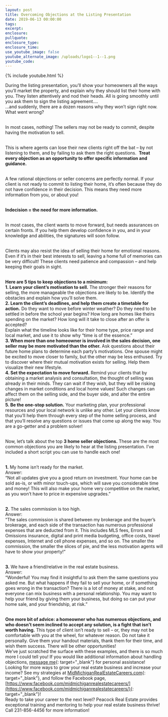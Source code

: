 ```yaml
---
layout: post
title: Overcoming Objections at the Listing Presentation
date: 2019-06-13 00:00:00
tags:
excerpt:
enclosure:
pullquote:
enclosure_type:
enclosure_time:
use_youtube_image: false
youtube_alternate_image: /uploads/logo1--1--1.png
youtube_code:
---
```


{% include youtube.html %}

During the listing presentation, you’ll show your homeowners all the ways you’ll market the property, and explain why they should list their home with you. They listen attentively and nod their heads. All is going smoothly until you ask them to sign the listing agreement….<br>…and suddenly, there are a dozen reasons why they won’t sign right now. What went wrong?

<br>In most cases, nothing\! The sellers may not be ready to commit, despite having the motivation to sell.

<br>This is where agents can lose their new clients right off the bat – by not listening to them, and by failing to ask them the right questions. &nbsp;**Treat every objection as an opportunity to offer specific information and guidance.**

<br>A few rational objections or seller concerns are perfectly normal. If your client is not ready to commit to listing their home, it’s often because they do not have confidence in their decision. This means they need more information from you, or about you\!

<br>**Indecision = the need for more information.**&nbsp;

<br>In most cases, the client wants to move forward, but needs assurances on certain fronts. If you help them develop confidence in you, and in your knowledge and abilities, the signatures will soon follow.

<br>Clients may also resist the idea of selling their home for emotional reasons. Even if it’s in their best interests to sell, leaving a home full of memories can be very difficult\! These clients need patience and compassion – and help keeping their goals in sight.

<br>**Here are 5 tips to keep objections to a minimum:**<br>**1\. Learn your client’s motivation to sell.** The stronger their reasons for selling, the more manageable the objections are likely to be. Identify the obstacles and explain how you’ll solve them.&nbsp;<br>**2\. Learn the client’s deadlines, and help them create a timetable for action.** Do they want to move before winter weather? Do they need to be settled in before the school year begins? How long are homes like theirs spending on the market? How long will it take to close after an offer is accepted?&nbsp;<br>Explain what the timeline looks like for their home type, price range and local market, and use it to show why “time is of the essence.”&nbsp;<br>**3\. When more than one homeowner is involved in the sales decision, one seller may be more motivated than the other.** Ask questions about their future home plans to determine each party’s motivations. One spouse might be excited to move closer to family, but the other may be less enthused. Try to discover where their mutual motivation exists for selling. Help them visualize their new lifestyle.&nbsp;<br>**4\. Set the expectation to move forward.** Remind your clients that by obtaining a market analysis and consultation, the thought of selling was already in their minds. They can wait if they wish, but they will be risking changes in market conditions and local home values\! Such changes can affect them on the selling side, and the buyer side, and alter the entire picture\!<br>**5\. Be the one-stop solution.** Your marketing plan, your professional resources and your local network is unlike any other. Let your clients know that you’ll help them through every step of the home selling process, and that you’ll resolve any questions or issues that come up along the way. You are a go-getter and a problem solver\!

<br>Now, let’s talk about the top **3 home seller objections.** These are the most common objections you are likely to hear at the listing presentation. I’ve included a short script you can use to handle each one\!

<br>**1\.** My home isn’t ready for the market.&nbsp;<br>Answer:<br>“Not all updates give you a good return on investment. Your home can be sold as-is, or with minor touch-ups, which will save you considerable time and money\! This will also make your home very competitive on the market, as you won’t have to price in expensive upgrades.”&nbsp;

<br>**2\.** The sales commission is too high.<br>Answer:<br>“The sales commission is shared between my brokerage and the buyer’s brokerage, and each side of the transaction has numerous professional expenses that are deducted from it. This includes MLS fees, Errors and Omissions insurance, digital and print media budgeting, office costs, travel expenses, Internet and cell phone expenses, and so on. The smaller the commission, the smaller the slices of pie, and the less motivation agents will have to show your property\!”

<br>**3\.** We have a friend/relative in the real estate business.&nbsp;<br>Answer:<br>“Wonderful\! You may find it insightful to ask them the same questions you asked me. But what happens if they fail to sell your home, or if something goes wrong in the transaction? There is a lot of money at stake, and not everyone can mix business with a personal relationship. You may want to help your friend by giving them your business, but doing so can put your home sale, and your friendship, at risk.”

<br>**One more bit of advice: a homeowner who has numerous objections, and who doesn’t seem inclined to accept any solution, is a fight that isn’t worth having.** This type of client isn’t ready to sell – or, they may not be comfortable with you at the wheel, for whatever reason. Do not take it personally. Give them your handout materials, thank them for their time, and wish them success. There will be other opportunities\!&nbsp;<br>We’ve just scratched the surface with these examples, and there is so much more I could tell you\! If you would like additional information about handling objections, [message me](https://midmichiganrealestatecareers.com/contact){: target="_blank"} for personal assistance\!&nbsp;<br>Looking for more ways to grow your real estate business and increase your income? See my strategies at [MidMichiganRealEstateCareers.com](https://midmichiganrealestatecareers.com/){: target="_blank"}, and follow the Facebook page, [https://www.facebook.com/midmichiganrealestatecareers/](https://www.facebook.com/midmichiganrealestatecareers/){: target="_blank"}\!<br>Ready to take your career to the next level? Peacock Real Estate provides exceptional training and mentoring to help your real estate business thrive\! Call 231-856-4456 for more information\!